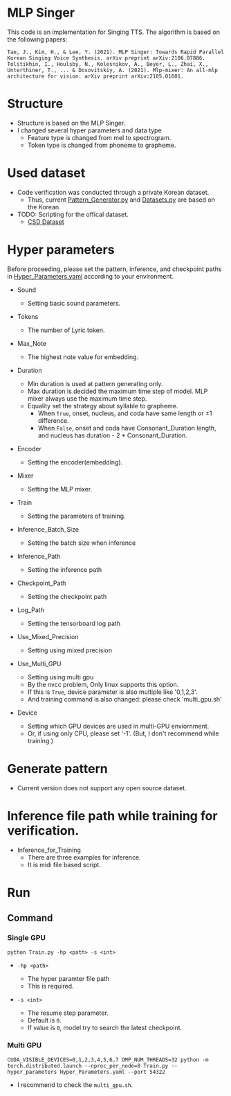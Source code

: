 # MLP Singer

This code is an implementation for Singing TTS. The algorithm is based on the following papers:

```
Tae, J., Kim, H., & Lee, Y. (2021). MLP Singer: Towards Rapid Parallel Korean Singing Voice Synthesis. arXiv preprint arXiv:2106.07886.
Tolstikhin, I., Houlsby, N., Kolesnikov, A., Beyer, L., Zhai, X., Unterthiner, T., ... & Dosovitskiy, A. (2021). Mlp-mixer: An all-mlp architecture for vision. arXiv preprint arXiv:2105.01601.
```

# Structure
* Structure is based on the MLP Singer.
* I changed several hyper parameters and data type
    * Feature type is changed from mel to spectrogram.
    * Token type is changed from phoneme to grapheme.


# Used dataset
* Code verification was conducted through a private Korean dataset.
    * Thus, current [Pattern_Generator.py](Pattern_Generator.py) and [Datasets.py](Datasets.py) are based on the Korean.
* TODO: Scripting for the offical dataset.
    * [CSD Dataset](https://github.com/emotiontts/emotiontts_open_db/tree/master/Dataset/CSD)


# Hyper parameters
Before proceeding, please set the pattern, inference, and checkpoint paths in [Hyper_Parameters.yaml](Hyper_Parameters.yaml) according to your environment.

* Sound
    * Setting basic sound parameters.

* Tokens
    * The number of Lyric token.

* Max_Note
    * The highest note value for embedding.

* Duration
    * Min duration is used at pattern generating only.
    * Max duration is decided the maximum time step of model.
        MLP mixer always use the maximum time step.
    * Equality set the strategy about syllable to grapheme.
        * When `True`, onset, nucleus, and coda have same length or ±1 difference.
        * When `False`, onset and coda have Consonant_Duration length, and nucleus has duration - 2 * Consonant_Duration.
    
* Encoder
    * Setting the encoder(embedding).

* Mixer
    * Setting the MLP mixer.

* Train
    * Setting the parameters of training.

* Inference_Batch_Size
    * Setting the batch size when inference

* Inference_Path
    * Setting the inference path

* Checkpoint_Path
    * Setting the checkpoint path

* Log_Path
    * Setting the tensorboard log path

* Use_Mixed_Precision
    * Setting using mixed precision

* Use_Multi_GPU
    * Setting using multi gpu
    * By the nvcc problem, Only linux supports this option.
    * If this is `True`, device parameter is also multiple like '0,1,2,3'.
    * And training command is also changed: please check  'multi_gpu.sh'

* Device
    * Setting which GPU devices are used in multi-GPU enviornment.
    * Or, if using only CPU, please set '-1'. (But, I don't recommend while training.)

# Generate pattern

* Current version does not support any open source dataset.
    
# Inference file path while training for verification.

* Inference_for_Training
    * There are three examples for inference.
    * It is midi file based script.

# Run

## Command

### Single GPU
```
python Train.py -hp <path> -s <int>
```

* `-hp <path>`
    * The hyper paramter file path
    * This is required.

* `-s <int>`
    * The resume step parameter.
    * Default is `0`.
    * If value is `0`, model try to search the latest checkpoint.

### Multi GPU
```
CUDA_VISIBLE_DEVICES=0,1,2,3,4,5,6,7 OMP_NUM_THREADS=32 python -m torch.distributed.launch --nproc_per_node=8 Train.py --hyper_parameters Hyper_Parameters.yaml --port 54322
```

* I recommend to check the `multi_gpu.sh`.